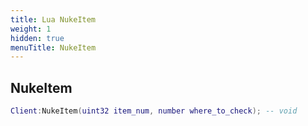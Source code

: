 ```yaml
---
title: Lua NukeItem
weight: 1
hidden: true
menuTitle: NukeItem
---
```

## NukeItem
```lua
Client:NukeItem(uint32 item_num, number where_to_check); -- void
```